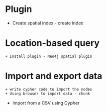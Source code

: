 # Plugin
+ Create spatial index - create index 


# Location-based query 
    + Install plugin - Neo4j spatial plugin 


# Import and export data 
    + write cypher code to import the nodes 
    + Using browser to import data - chunk 
+ Import from a CSV using Cypher 
